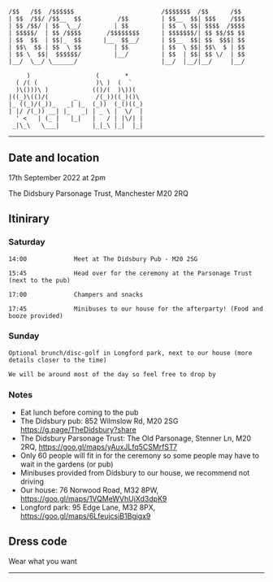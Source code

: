 ```
/$$   /$$  /$$$$$$                        /$$$$$$$  /$$      /$$
| $$  /$$/ /$$__  $$          /$$         | $$__  $$| $$$    /$$$
| $$ /$$/ | $$  \__/         | $$         | $$  \ $$| $$$$  /$$$$
| $$$$$/  | $$ /$$$$       /$$$$$$$$      | $$$$$$$/| $$ $$/$$ $$
| $$  $$  | $$|_  $$      |__  $$__/      | $$__  $$| $$  $$$| $$
| $$\  $$ | $$  \ $$         | $$         | $$  \ $$| $$\  $ | $$
| $$ \  $$|  $$$$$$/         |__/         | $$  | $$| $$ \/  | $$
|__/  \__/ \______/                       |__/  |__/|__/     |__/

     )                  (       *     
  ( /( (                )\ )  (  `    
  )\()))\ )            (()/(  )\))(   
|((_)\(()/(       _     /(_))((_)()\  
|_ ((_)/(_))_   _| |_  (_))  (_()((_) 
| |/ /(_)) __| |_   _| | _ \ |  \/  | 
  ' <   | (_ |   |_|   |   / | |\/| | 
 _|\_\   \___|         |_|_\ |_|  |_| 

```
***
                                                                   
## Date and location
17th September 2022 at 2pm

The Didsbury Parsonage Trust, Manchester M20 2RQ

## Itinirary

### Saturday
```14:00             Meet at The Didsbury Pub - M20 2SG```

```15:45             Head over for the ceremony at the Parsonage Trust (next to the pub)```

```17:00             Champers and snacks```

```17:45             Minibuses to our house for the afterparty! (Food and booze provided)```

### Sunday
```Optional brunch/disc-golf in Longford park, next to our house (more details closer to the time)```

```We will be around most of the day so feel free to drop by```

### Notes
* Eat lunch before coming to the pub
* The Didsbury pub: 852 Wilmslow Rd, M20 2SG https://g.page/TheDidsbury?share
* The Didsbury Parsonage Trust: The Old Parsonage, Stenner Ln, M20 2RQ, https://goo.gl/maps/yAuxJLfq5CSMrfST7 
* Only 60 people will fit in for the ceremony so some people may have to wait in the gardens (or pub)
* Minibuses provided from Didsbury to our house, we recommend not driving
* Our house: 76 Norwood Road, M32 8PW, https://goo.gl/maps/1VQMeWVhUjXd3dpK9
* Longford park: 95 Edge Lane, M32 8PX, https://goo.gl/maps/6LfeujcsjB1Bgigx9

## Dress code
Wear what you want
***
